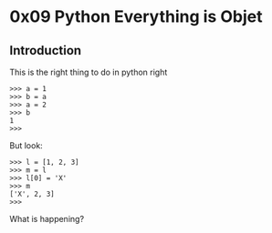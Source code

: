 # 0x09 Python Everything is Objet

## Introduction

This is the right thing to do in python right
```
>>> a = 1
>>> b = a
>>> a = 2
>>> b
1
>>>
```
But look: 
```
>>> l = [1, 2, 3]
>>> m = l
>>> l[0] = 'X'
>>> m
['X', 2, 3]
>>>
```

What is happening?
